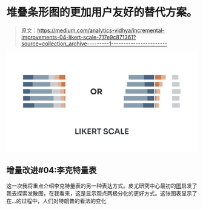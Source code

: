 # 堆叠条形图的更加用户友好的替代方案。

> 原文：<https://medium.com/analytics-vidhya/incremental-improvements-04-likert-scale-717e9c871361?source=collection_archive---------1----------------------->

![](img/043a45ae9556475ed73fe2cafe4dfcaa.png)

## 增量改进#04:李克特量表

这一次我将重点介绍李克特量表的另一种表达方式。皮尤研究中心最初的[图](https://www.pewresearch.org/fact-tank/2021/03/29/a-partisan-chasm-in-views-of-trumps-legacy/ft_21-03-24_trump_legacy_feelings_new1/)启发了我去探索发散图，在我看来，这是显示观点两极分化的更好方式。这张图表显示了在…的过程中，人们对特朗普的看法的变化